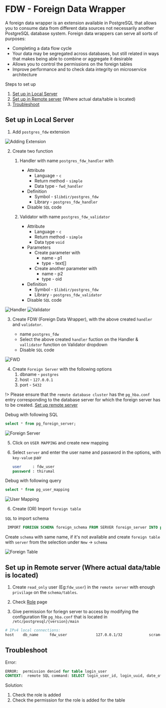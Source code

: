 # FDW - Foreign Data Wrapper

A foreign data wrapper is an extension available in PostgreSQL that allows you to consume data from different data sources not necessarily another PostgreSQL database system. Foreign data wrappers can serve all sorts of purposes:

* Completing a data flow cycle
* Your data may be segregated across databases, but still related in ways that makes being able to combine or aggregate it desirable
* Allows you to control the permissions on the foreign tables
* Improve performance and to check data integrity on microservice architecture

Steps to set up

1. [Set up in Local Server](#set-up-in-local-server)
2. [Set up in Remote server](#set-up-in-remote-server-where-actual-datatable-is-located) (Where actual data/table is located)
3. [Troubleshoot](#troubleshoot)


## Set up in Local Server

1. Add `postgres_fdw` extension

![Adding Extension](./img/fwd/fwd_extension.png)

2. Create two function
    1. Handler with name `postgres_fdw_handler` with
        * Attribute
          * Language - `c`
          * Return method - `simple`
          * Data type - `fwd_handler`
        * Definition
          * Symbol - `$libdir/postgres_fdw`
          * Library - `postgres_fdw_handler`
        * Disable `SQL` code

    2. Validator with name `postgres_fdw_validator`
        * Attribute
          * Language - `c`
          * Return method - `simple`
          * Data type `void`
        * Parameters
          * Create parameter with
            * name - p1
            * type - text[]
          * Create another parameter with
            * name - p2
            * type - oid
        * Definition
          * Symbol - `$libdir/postgres_fdw`
          * Library - `postgres_fdw_validator`
        * Disable `SQL` code

![Handler](./img/fwd/fwd_func_handler.png)
![Validator](./img/fwd/fwd_func_validator.png)

3. Create FDW (Foreign  Data Wrapper), with the above created `handler` and `validator`.

    * name `postgres_fdw`
    * Select the above created `handler` fuction on the Handler & `vallidator` function on Validator dropdown
    * Disable `SQL` code

![FWD](./img/fwd/fwd.png)

4. Create `Foreign Server` with the following options
    1. dbname - `postgres`
    2. host   - `127.0.0.1`
    3. port   - `5432`

!> Please ensure that the `remote database cluster` has the `pg_hba.conf` entry corresponding to the database server for which the foreign server has to be created. [Set up remote server](#set-in-remote-server)

Debug with following SQL

```sql
select * from pg_foreign_server;
```

![Foreign Server](./img/fwd/fwd_server.png)

5. Click on `USER MAPPING` and create new mapping
  
1. Select `server` and enter the user name and password in the options, with `key-value` pair

      ```sql
      user     : fdw_user
      password : thirumal
      ```

Debug with following query

```sql
select * from pg_user_mapping
```

![User Mapping](./img/fwd/user_mapping.png)

6. Create (OR) Import `foreign table`

 `SQL` to import schema

 ```sql
  IMPORT FOREIGN SCHEMA foreign_schema FROM SERVER foreign_server INTO public;
 ```

 Create `schema` with same name, if it's not available and create `foreign table` with `server` from the selection under `New` -> `schema`

 ![Foreign Table](./img/fwd/foreign_table.png)

## Set up in Remote server (Where actual data/table is located)

1. Create `read_only` user (Eg:`fdw_user`) in the `remote server` with enough `privilage` on the `schema/tables`.

2. Check [Role](/pgmodeler/Role.md) page

3. Give permission for foriegn server to access by modifying the configuration file `pg_hba.conf` that is located in `/etc/postgresql/{version}/main`

```bash
# IPv4 local connections:
host    db_name     fdw_user             127.0.0.1/32            scram-sha-256
```

## Troubleshoot

Error:

```SQL
ERROR:  permission denied for table login_user
CONTEXT:  remote SQL command: SELECT login_user_id, login_uuid, date_of_birth, individual, row_created_on FROM public.login_user 
```

Solution:

1. Check the role is added
2. Check the permission for the role is added for the table
